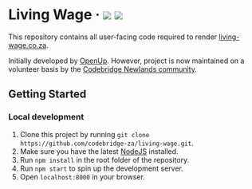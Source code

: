 # Living Wage &middot; ![](https://img.shields.io/badge/stability-work_in_progress-lightgrey.svg) [![](https://img.shields.io/badge/slack%20channel-%23living--wage--project-blue.svg)](https://zatech.github.io/)

This repository contains all user-facing code required to render [living-wage.co.za](http://living-wage.co.za/).

Initially developed by [OpenUp](https://openup.org.za/). However, project is now maintained on a volunteer basis by the [Codebridge Newlands community](https://www.facebook.com/codebridge.newlands/).

## Getting Started

### Local development

1. Clone this project by running `git clone https://github.com/codebridge-za/living-wage.git`.
2. Make sure you have the latest [NodeJS](https://nodejs.org/en/) installed.
3. Run `npm install` in the root folder of the repository.
4. Run `npm start` to spin up the development server.
5. Open `localhost:8000` in your browser.
